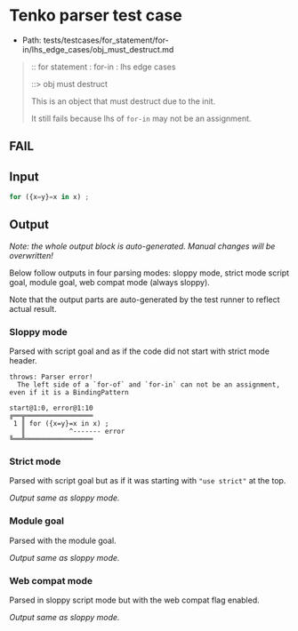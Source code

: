 # Tenko parser test case

- Path: tests/testcases/for_statement/for-in/lhs_edge_cases/obj_must_destruct.md

> :: for statement : for-in : lhs edge cases
>
> ::> obj must destruct
>
> This is an object that must destruct due to the init.
>
> It still fails because lhs of `for-in` may not be an assignment.

## FAIL

## Input

`````js
for ({x=y}=x in x) ;
`````

## Output

_Note: the whole output block is auto-generated. Manual changes will be overwritten!_

Below follow outputs in four parsing modes: sloppy mode, strict mode script goal, module goal, web compat mode (always sloppy).

Note that the output parts are auto-generated by the test runner to reflect actual result.

### Sloppy mode

Parsed with script goal and as if the code did not start with strict mode header.

`````
throws: Parser error!
  The left side of a `for-of` and `for-in` can not be an assignment, even if it is a BindingPattern

start@1:0, error@1:10
╔══╦═════════════════
 1 ║ for ({x=y}=x in x) ;
   ║           ^------- error
╚══╩═════════════════

`````

### Strict mode

Parsed with script goal but as if it was starting with `"use strict"` at the top.

_Output same as sloppy mode._

### Module goal

Parsed with the module goal.

_Output same as sloppy mode._

### Web compat mode

Parsed in sloppy script mode but with the web compat flag enabled.

_Output same as sloppy mode._
